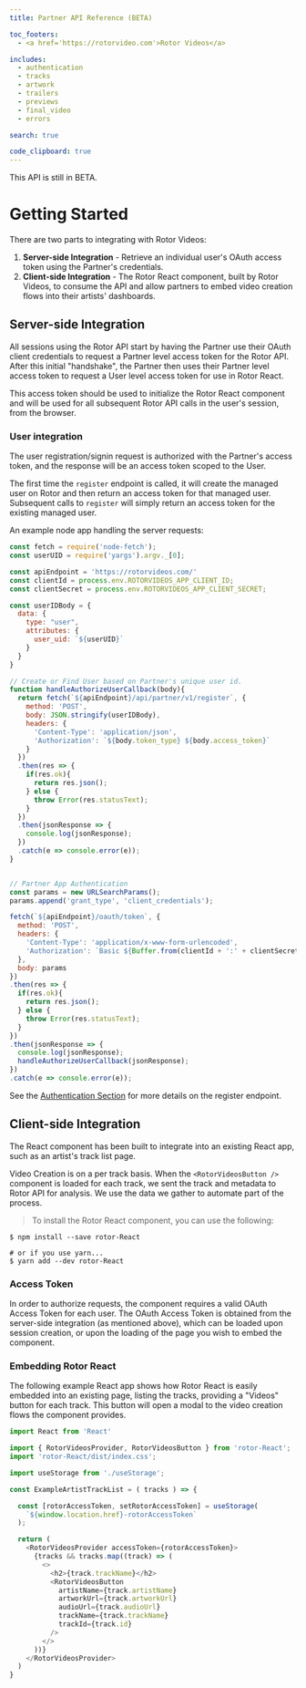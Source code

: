 ```yaml
---
title: Partner API Reference (BETA)

toc_footers:
  - <a href='https://rotorvideo.com'>Rotor Videos</a>

includes:
  - authentication
  - tracks
  - artwork
  - trailers
  - previews
  - final_video
  - errors

search: true

code_clipboard: true
---
```


<aside class="warning">This API is still in BETA.</aside>

# Getting Started

There are two parts to integrating with Rotor Videos:

1. **Server-side Integration** - Retrieve an individual user's OAuth access token using the Partner's credentials.
2. **Client-side Integration** - The Rotor React component, built by Rotor Videos, to consume the API and allow partners to embed video creation flows into their artists' dashboards.


## Server-side Integration

All sessions using the Rotor API start by having the Partner use their OAuth client credentials to request a Partner level access token for the Rotor API. After this initial "handshake", the Partner then uses their Partner level access token to request a User level access token for use in Rotor React.

This access token should be used to initialize the Rotor React component and will be used for all subsequent Rotor API calls in the user's session, from the browser.

### User integration
The user registration/signin request is authorized with the Partner's access token, and the response will be an access token scoped to the User.

The first time the `register` endpoint is called, it will create the managed user on Rotor and then return an access token for that managed user. Subsequent calls to `register` will simply return an access token for the existing managed user.

An example node app handling the server requests:

```javascript
const fetch = require('node-fetch');
const userUID = require('yargs').argv._[0];

const apiEndpoint = 'https://rotorvideos.com/'
const clientId = process.env.ROTORVIDEOS_APP_CLIENT_ID;
const clientSecret = process.env.ROTORVIDEOS_APP_CLIENT_SECRET;

const userIDBody = {
  data: {
    type: "user",
    attributes: {
      user_uid: `${userUID}`
    }
  }
}

// Create or Find User based on Partner's unique user id.
function handleAuthorizeUserCallback(body){
  return fetch(`${apiEndpoint}/api/partner/v1/register`, {
    method: 'POST',
    body: JSON.stringify(userIDBody),
    headers: {
      'Content-Type': 'application/json',
      'Authorization': `${body.token_type} ${body.access_token}`
    }
  })
  .then(res => {
    if(res.ok){
      return res.json();
    } else {
      throw Error(res.statusText);
    }
  })
  .then(jsonResponse => {
    console.log(jsonResponse);
  })
  .catch(e => console.error(e));
}


// Partner App Authentication
const params = new URLSearchParams();
params.append('grant_type', 'client_credentials');

fetch(`${apiEndpoint}/oauth/token`, {
  method: 'POST',
  headers: {
    'Content-Type': 'application/x-www-form-urlencoded',
    'Authorization': `Basic ${Buffer.from(clientId + ':' + clientSecret).toString('base64')}`
  },
  body: params
})
.then(res => {
  if(res.ok){
    return res.json();
  } else {
    throw Error(res.statusText);
  }
})
.then(jsonResponse => {
  console.log(jsonResponse);
  handleAuthorizeUserCallback(jsonResponse);
})
.catch(e => console.error(e));

```

See the <a href='#authentication'>Authentication Section</a> for more details on the register endpoint.

## Client-side Integration

The React component has been built to integrate into an existing React app, such as an artist's track list page.

Video Creation is on a per track basis. When the `<RotorVideosButton />` component is loaded for each track, we sent the track and metadata to Rotor API for analysis. We use the data we gather to automate part of the process.

> To install the Rotor React component, you can use the following:

```shell
$ npm install --save rotor-React

# or if you use yarn...
$ yarn add --dev rotor-React
```

### Access Token

In order to authorize requests, the component requires a valid OAuth Access Token for each user. The OAuth Access Token is obtained from the server-side integration (as mentioned above), which can be loaded upon session creation, or upon the loading of the page you wish to embed the component.

### Embedding Rotor React

The following example React app shows how Rotor React is easily embedded into an existing page, listing the tracks, providing a "Videos" button for each track. This button will open a modal to the video creation flows the component provides.


```javascript
import React from 'React'

import { RotorVideosProvider, RotorVideosButton } from 'rotor-React';
import 'rotor-React/dist/index.css';

import useStorage from './useStorage';

const ExampleArtistTrackList = ( tracks ) => {

  const [rotorAccessToken, setRotorAccessToken] = useStorage(
    `${window.location.href}-rotorAccessToken`
  );

  return (
    <RotorVideosProvider accessToken={rotorAccessToken}>
      {tracks && tracks.map((track) => (
        <>
          <h2>{track.trackName}</h2>
          <RotorVideosButton
            artistName={track.artistName}
            artworkUrl={track.artworkUrl}
            audioUrl={track.audioUrl}
            trackName={track.trackName}
            trackId={track.id}
          />
        </>
      ))}
    </RotorVideosProvider>
  )
}
```


